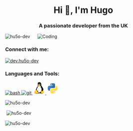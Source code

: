 
<h1 align="center">Hi 👋, I'm Hugo</h1>
<h3 align="center">A passionate developer from the UK</h3>
<img align="right" alt="Coding" width="400" src="https://i.pinimg.com/originals/8b/35/fe/8b35fef55fba1a201c9c7a11d3ec3d64.gif">

<p align="left"> <img src="https://komarev.com/ghpvc/?username=hu5o-dev&label=Profile%20views&color=0e75b6&style=flat" alt="hu5o-dev" /> </p>



<h3 align="left">Connect with me:</h3>
<p align="left">
<a href="https://hugo.city" target="blank"><img align="center" src="https://raw.githubusercontent.com/rahuldkjain/github-profile-readme-generator/master/src/images/icons/Social/devto.svg" alt="dev.hu5o-dev" height="30" width="40" /></a>
</p>

<h3 align="left">Languages and Tools:</h3>
<p align="left"> <a href="https://www.gnu.org/software/bash/" target="_blank" rel="noreferrer"> <img src="https://www.vectorlogo.zone/logos/gnu_bash/gnu_bash-icon.svg" alt="bash" width="40" height="40"/> </a> <a href="https://git-scm.com/" target="_blank" rel="noreferrer"> <img src="https://www.vectorlogo.zone/logos/git-scm/git-scm-icon.svg" alt="git" width="40" height="40"/> </a> <a href="https://www.linux.org/" target="_blank" rel="noreferrer"> <img src="https://raw.githubusercontent.com/devicons/devicon/master/icons/linux/linux-original.svg" alt="linux" width="40" height="40"/> </a> <a href="https://www.python.org" target="_blank" rel="noreferrer"> <img src="https://raw.githubusercontent.com/devicons/devicon/master/icons/python/python-original.svg" alt="python" width="40" height="40"/> </a> </p>

<p><img align="center" src="https://github-readme-stats.vercel.app/api/top-langs?username=hu5o-dev&show_icons=true&locale=en&layout=compact" alt="hu5o-dev" /></p>

<p>&nbsp;<img align="center" src="https://github-readme-stats.vercel.app/api?username=hu5o-dev&show_icons=true&locale=en" alt="hu5o-dev" /></p>

<p><img align="center" src="https://github-readme-streak-stats.herokuapp.com/?user=hu5o-dev&" alt="hu5o-dev" /></p>
